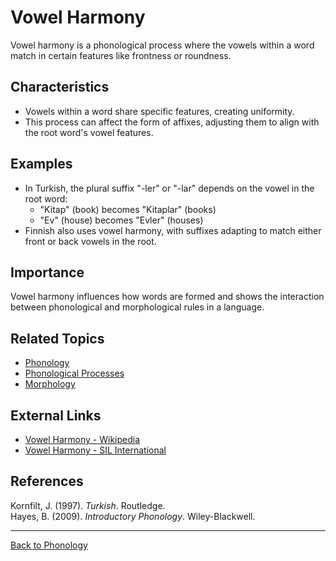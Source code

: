 # Vowel Harmony

Vowel harmony is a phonological process where the vowels within a word match in certain features like frontness or roundness.

## Characteristics

- Vowels within a word share specific features, creating uniformity.
- This process can affect the form of affixes, adjusting them to align with the root word's vowel features.

## Examples

- In Turkish, the plural suffix "-ler" or "-lar" depends on the vowel in the root word:
  - "Kitap" (book) becomes "Kitaplar" (books)
  - "Ev" (house) becomes "Evler" (houses)
- Finnish also uses vowel harmony, with suffixes adapting to match either front or back vowels in the root.

## Importance

Vowel harmony influences how words are formed and shows the interaction between phonological and morphological rules in a language.

## Related Topics

- [Phonology](../Core/honology.md)
- [Phonological Processes](Phonological-Processes.md)
- [Morphology](../../Morphology/README.md)

## External Links

- [Vowel Harmony - Wikipedia](https://en.wikipedia.org/wiki/Vowel_harmony)
- [Vowel Harmony - SIL International](https://glossary.sil.org/term/vowel-harmony)

## References

Kornfilt, J. (1997). *Turkish*. Routledge.  
Hayes, B. (2009). *Introductory Phonology*. Wiley-Blackwell.

---

[Back to Phonology](README.md)
